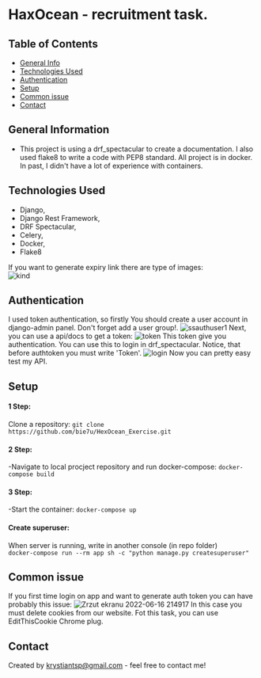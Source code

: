 # HaxOcean - recruitment task.

## Table of Contents
* [General Info](#general-information)
* [Technologies Used](#technologies-used)
* [Authentication](#Authentication)
* [Setup](#setup)
* [Common issue](#common-issue)
* [Contact](#contact)
<!-- * [License](#license) -->


## General Information
- This project is using a drf_spectacular to create a documentation. I also used flake8 to write a code with PEP8 standard. All project is in docker. In past,
I didn't have a lot of experience with containers.


## Technologies Used
- Django,
- Django Rest Framework,
- DRF Spectacular,
- Celery,
- Docker,
- Flake8

If you want to generate expiry link there are type of images: \
![kind](https://user-images.githubusercontent.com/83407728/174257588-8be0b1b8-e3a2-4b45-afa6-81b71e0f32e1.png)


## Authentication

I used token authentication, so firstly You should create a user account in django-admin panel. Don't forget add a user group!.
![ssauthuser1](https://user-images.githubusercontent.com/83407728/174156829-a555731b-aa56-497d-9c14-9c7cdb4ae784.png)
Next, you can use a api/docs to get a token:
![token](https://user-images.githubusercontent.com/83407728/174157200-4147b4d9-53f4-4fc3-a1f8-e307b53e522b.png)
This token give you authentication. You can use this to login in drf_spectacular. Notice, that before authtoken you must write 'Token'.
![login](https://user-images.githubusercontent.com/83407728/174157720-7aa12b88-7dd5-4ca6-8e15-97e499448ba5.png)
Now you can pretty easy test my API.


## Setup
#### 1 Step: 
Clone a repository: 
`git clone https://github.com/bie7u/HexOcean_Exercise.git` 
#### 2 Step: 
-Navigate to local procject repository and run docker-compose: 
`docker-compose build` 
#### 3 Step: 
-Start the container: 
`docker-compose up` 
#### Create superuser:
When server is running, write in another console (in repo folder) \
`docker-compose run --rm app sh -c "python manage.py createsuperuser"` 


## Common issue
If you first time login on app and want to generate auth token you can have probably this issue:
![Zrzut ekranu 2022-06-16 214917](https://user-images.githubusercontent.com/83407728/174158585-cc76f74f-1879-41b0-a610-bfa55bc1f84e.png)
In this case you must delete cookies from our website. Fot this task, you can use EditThisCookie Chrome plug.

## Contact
Created by [krystiantsp@gmail.com](krystiantsp@gmail.com) - feel free to contact me!
